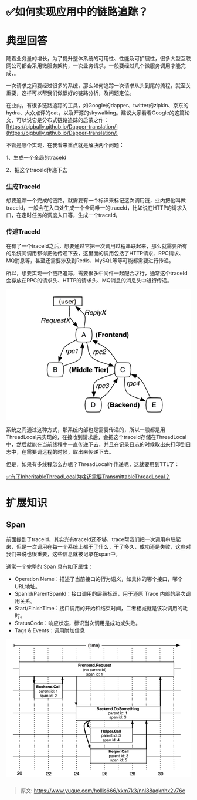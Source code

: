 # ✅如何实现应用中的链路追踪？

# 典型回答


随着业务量的增长，为了提升整体系统的可用性、性能及可扩展性，很多大型互联网公司都会采用微服务架构，一次业务请求，一般要经过几个微服务调用才能完成，。



一次请求之间要经过很多的系统，那么如何追踪一次请求从头到尾的流程，就至关重要，这样可以帮我们做很好的链路分析，及问题定位。



在业内，有很多链路追踪的工具，如Google的dapper、twitter的zipkin、京东的hydra、大众点评的cat，以及开源的skywalking。建议大家看看Google的这篇论文，可以说它是分布式链路追踪的启蒙之作：[https://bigbully.github.io/Dapper-translation/](https://bigbully.github.io/Dapper-translation/) 



不管是哪个实现，在我看来重点就是解决两个问题：



1、生成一个全局的traceId

2、把这个traceId传递下去



### 生成TraceId


想要追踪一个完成的链路，就需要有一个标识来标记这次调用链，业内把他叫做traceId，一般会在入口处生成一个全局唯一的traceId，比如说在HTTP的请求入口，在定时任务的调度入口等，生成一个traceId。



### 传递TraceId


在有了一个traceId之后，想要通过它把一次调用过程串联起来，那么就需要所有的系统间调用都得把他传递下去，这里面的调用包括了HTTP请求、RPC请求、MQ消息等，甚至还需要涉及到Redis、MySQL等等可能都需要进行传递。



所以，想要实现一个链路追踪，需要很多中间件一起配合才行，通常这个traceId会存放在RPC的请求头、HTTP的请求头、MQ消息的消息头中进行传递。



![1686923696759-e759169b-56cf-4426-9478-ea72033988e1.png](./img/xolF2hSpLoMfoS3G/1686923696759-e759169b-56cf-4426-9478-ea72033988e1-381818.png)



系统之间通过这种方式，那系统内部也是需要传递的，所以一般都是用ThreadLocal来实现的，在接收到请求后，会把这个traceId存储在ThreadLocal中，然后就能在当前线程中一直传递下去，并且在记录日志的时候取出来打印到日志中，在需要调远程的时候，取出来传递下去。



但是，如果有多线程怎么办呢？ThreadLocal咋传递呢，这就要用到TTL了：



[✅有了InheritableThreadLocal为啥还需要TransmittableThreadLocal？](https://www.yuque.com/hollis666/xkm7k3/fucuuyqoqv8rdkpr)



# 扩展知识


## Span


前面提到了traceId，其实光有traceId还不够，trace帮我们把一次调用串联起来，但是一次调用在每一个系统上都干了什么，干了多久，成功还是失败，这些对我们来说也很重要，这些信息就被记录在span中。



通常一个完整的 Span 具有如下属性：

+ Operation Name：描述了当前接口的行为语义，如具体的哪个接口，哪个URL地址。
+ SpanId/ParentSpanId：接口调用的层级标识，用于还原 Trace 内部的层次调用关系。
+ Start/FinishTime：接口调用的开始和结束时间，二者相减就是该次调用的耗时。
+ StatusCode：响应状态，标识当次调用是成功或失败。
+ Tags & Events：调用附加信息





![1686923722696-d0b028cd-5fbe-4952-9d40-f3ecb13ec696.png](./img/xolF2hSpLoMfoS3G/1686923722696-d0b028cd-5fbe-4952-9d40-f3ecb13ec696-860586.png)



### 






> 原文: <https://www.yuque.com/hollis666/xkm7k3/nnl88aqknhx2v76c>